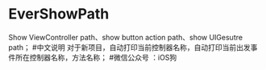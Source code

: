 # EverShowPath
Show ViewController path、show button action path、show UIGesutre path；
#中文说明
对于新项目，自动打印当前控制器名称，自动打印当前出发事件所在控制器名称，方法名称；
#微信公众号 ：iOS狗

